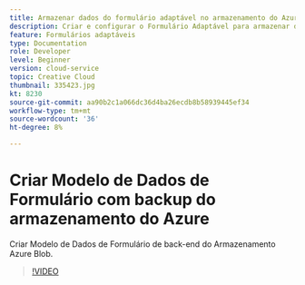 ```yaml
---
title: Armazenar dados do formulário adaptável no armazenamento do Azure
description: Criar e configurar o Formulário Adaptável para armazenar dados no Armazenamento do Azure
feature: Formulários adaptáveis
type: Documentation
role: Developer
level: Beginner
version: cloud-service
topic: Creative Cloud
thumbnail: 335423.jpg
kt: 8230
source-git-commit: aa90b2c1a066dc36d4ba26ecdb8b58939445ef34
workflow-type: tm+mt
source-wordcount: '36'
ht-degree: 8%

---
```


# Criar Modelo de Dados de Formulário com backup do armazenamento do Azure

Criar Modelo de Dados de Formulário de back-end do Armazenamento Azure Blob.

>[!VIDEO](https://video.tv.adobe.com/v/335423/?quality=12&learn=on)


